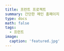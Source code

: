 ```yaml
---
title: 프런트 프로젝트
summary: 간단한 메인 홈페이지
type: docs
math: false
tags:
  - 프런트
image:
  caption: 'featured.jpg'
---
```

